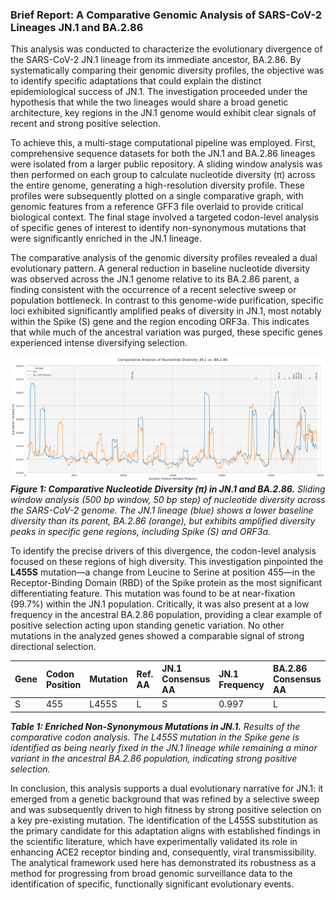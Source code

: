 ### **Brief Report: A Comparative Genomic Analysis of SARS-CoV-2 Lineages JN.1 and BA.2.86**

This analysis was conducted to characterize the evolutionary divergence of the SARS-CoV-2 JN.1 lineage from its immediate ancestor, BA.2.86. By systematically comparing their genomic diversity profiles, the objective was to identify specific adaptations that could explain the distinct epidemiological success of JN.1. The investigation proceeded under the hypothesis that while the two lineages would share a broad genetic architecture, key regions in the JN.1 genome would exhibit clear signals of recent and strong positive selection.

To achieve this, a multi-stage computational pipeline was employed. First, comprehensive sequence datasets for both the JN.1 and BA.2.86 lineages were isolated from a larger public repository. A sliding window analysis was then performed on each group to calculate nucleotide diversity (π) across the entire genome, generating a high-resolution diversity profile. These profiles were subsequently plotted on a single comparative graph, with genomic features from a reference GFF3 file overlaid to provide critical biological context. The final stage involved a targeted codon-level analysis of specific genes of interest to identify non-synonymous mutations that were significantly enriched in the JN.1 lineage.

The comparative analysis of the genomic diversity profiles revealed a dual evolutionary pattern. A general reduction in baseline nucleotide diversity was observed across the JN.1 genome relative to its BA.2.86 parent, a finding consistent with the occurrence of a recent selective sweep or population bottleneck. In contrast to this genome-wide purification, specific loci exhibited significantly amplified peaks of diversity in JN.1, most notably within the Spike (S) gene and the region encoding ORF3a. This indicates that while much of the ancestral variation was purged, these specific genes experienced intense diversifying selection.

<!-- Figure 1 Placeholder -->
![Comparative Diversity Plot](../results/jn1_ba286_sliding_window.png)
***Figure 1: Comparative Nucleotide Diversity (π) in JN.1 and BA.2.86.** Sliding window analysis (500 bp window, 50 bp step) of nucleotide diversity across the SARS-CoV-2 genome. The JN.1 lineage (blue) shows a lower baseline diversity than its parent, BA.2.86 (orange), but exhibits amplified diversity peaks in specific gene regions, including Spike (S) and ORF3a.*

To identify the precise drivers of this divergence, the codon-level analysis focused on these regions of high diversity. This investigation pinpointed the **L455S** mutation—a change from Leucine to Serine at position 455—in the Receptor-Binding Domain (RBD) of the Spike protein as the most significant differentiating feature. This mutation was found to be at near-fixation (99.7%) within the JN.1 population. Critically, it was also present at a low frequency in the ancestral BA.2.86 population, providing a clear example of positive selection acting upon standing genetic variation. No other mutations in the analyzed genes showed a comparable signal of strong directional selection.

<!-- Figure 2 Placeholder (as a Markdown Table) -->
| Gene | Codon Position | Mutation | Ref. AA | JN.1 Consensus AA | JN.1 Frequency | BA.2.86 Consensus AA | BA.2.86 Frequency |
| :--- | :------------- | :------- | :------ | :---------------- | :------------- | :------------------- | :---------------- |
| S    | 455            | L455S    | L       | S                 | 0.997          | L                    | 0.888             |

***Table 1: Enriched Non-Synonymous Mutations in JN.1.** Results of the comparative codon analysis. The L455S mutation in the Spike gene is identified as being nearly fixed in the JN.1 lineage while remaining a minor variant in the ancestral BA.2.86 population, indicating strong positive selection.*

In conclusion, this analysis supports a dual evolutionary narrative for JN.1: it emerged from a genetic background that was refined by a selective sweep and was subsequently driven to high fitness by strong positive selection on a key pre-existing mutation. The identification of the L455S substitution as the primary candidate for this adaptation aligns with established findings in the scientific literature, which have experimentally validated its role in enhancing ACE2 receptor binding and, consequently, viral transmissibility. The analytical framework used here has demonstrated its robustness as a method for progressing from broad genomic surveillance data to the identification of specific, functionally significant evolutionary events.
